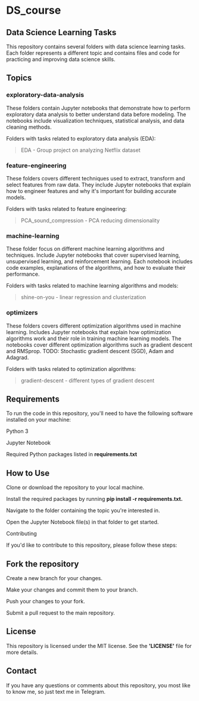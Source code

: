 # DS_course

## **Data Science Learning Tasks**

This repository contains several folders with data science learning tasks. 
Each folder represents a different topic and contains files and code for practicing and improving data science skills.


## **Topics**

### **exploratory-data-analysis**

These folders contain Jupyter notebooks that demonstrate how to perform exploratory data analysis to better understand data before modeling. The notebooks include visualization techniques, statistical analysis, and data cleaning methods.

Folders with tasks related to exploratory data analysis (EDA):
 
> EDA - Group project on analyzing Netflix dataset

 
### **feature-engineering**

These folders covers different techniques used to extract, transform and select features from raw data. They include Jupyter notebooks that explain how to engineer features and why it's important for building accurate models.

Folders with tasks related to feature engineering:

> PCA_sound_compression - PCA reducing dimensionality 


### **machine-learning**

These folder focus on different machine learning algorithms and techniques.  Include Jupyter notebooks that cover supervised learning, unsupervised learning, and reinforcement learning. Each notebook includes code examples, explanations of the algorithms, and how to evaluate their performance.

Folders with tasks related to machine learning algorithms and models:

> shine-on-you - linear regression and clusterization

### **optimizers**

These folders covers different optimization algorithms used in machine learning. Includes Jupyter notebooks that explain how optimization algorithms work and their role in training machine learning models. The notebooks cover different optimization algorithms such as gradient descent and RMSprop. TODO: Stochastic gradient descent (SGD), Adam and Adagrad. 

Folders with tasks related to optimization algorithms:

> gradient-descent - different types of gradient descent


## **Requirements**

To run the code in this repository, you'll need to have the following software installed on your machine:


Python 3

Jupyter Notebook

Required Python packages listed in **requirements.txt**


## **How to Use**

Clone or download the repository to your local machine.

Install the required packages by running **pip install -r requirements.txt.**

Navigate to the folder containing the topic you're interested in.

Open the Jupyter Notebook file(s) in that folder to get started.

Contributing

If you'd like to contribute to this repository, please follow these steps:


## **Fork the repository**

Create a new branch for your changes.

Make your changes and commit them to your branch.

Push your changes to your fork.

Submit a pull request to the main repository.

## **License**

This repository is licensed under the MIT license. See the **'LICENSE'** file for more details.

## **Contact**

If you have any questions or comments about this repository, you most like to know me, so just text me in Telegram.
